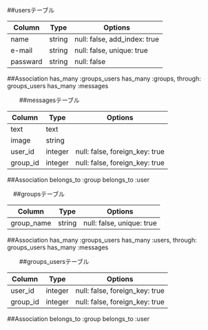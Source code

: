   ##usersテーブル

|Column|Type|Options|
|------|----|-------|
|name|string|null: false, add_index: true|
|e-mail|string|null: false, unique: true|
|passward|string|null: false|

##Association
has_many :groups_users
has_many :groups, through: groups_users
has_many :messages


　　##messagesテーブル

|Column|Type|Options|
|------|----|-------|
|text|text|
|image|string|
|user_id|integer| null: false, foreign_key: true|
|group_id|integer| null: false, foreign_key: true|

##Association
belongs_to :group
belongs_to :user


　##groupsテーブル

|Column|Type|Options|
|------|----|-------|
|group_name|string|null: false, unique: true|

##Association
has_many :groups_users
has_many :users, through: groups_users
has_many :messages


　　##groups_usersテーブル

|Column|Type|Options|
|------|----|-------|
|user_id|integer|null: false, foreign_key: true|
|group_id|integer|null: false, foreign_key: true|

##Association
belongs_to :group
belongs_to :user